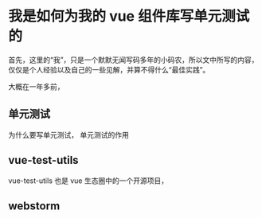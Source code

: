 # 我是如何为我的 vue 组件库写单元测试的

首先，这里的“我”，只是一个默默无闻写码多年的小码农，所以文中所写的内容，仅仅是个人经验以及自己的一些见解，并算不得什么“最佳实践”。

大概在一年多前，

## 单元测试

为什么要写单元测试， 单元测试的作用

## vue-test-utils

vue-test-utils 也是 vue 生态圈中的一个开源项目，


## webstorm 


